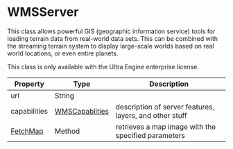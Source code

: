 # WMSServer

This class allows powerful GIS (geographic information service) tools for loading terrain data from real-world data sets. This can be combined with the streaming terrain system to display large-scale worlds based on real world locations, or even entire planets.

This class is only available with the Ultra Engine enterprise license.

| Property | Type | Description |
|---|---|---|
| url | String | |
| capabilities | [WMSCapablities](WMSCapablities.md) | description of server features, layers, and other stuff |
| [FetchMap](FetchMap.md) | Method | retrieves a map image with the specified parameters |
